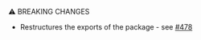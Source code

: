 ⚠️ BREAKING CHANGES

- Restructures the exports of the package - see [#478](https://github.com/udondan/iam-floyd/pull/478)
